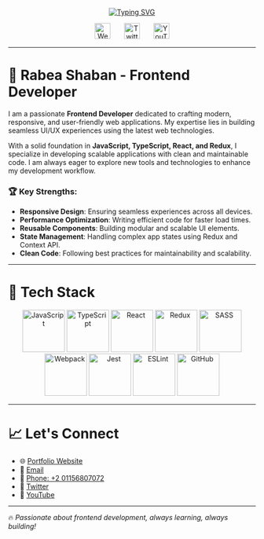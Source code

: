 <!-- Typing animation -->
<p align="center">
  <a href="https://git.io/typing-svg">
    <img src="https://readme-typing-svg.demolab.com?font=Fira+Code&pause=1000&width=435&lines=Frontend+Developer;Passionate+about+UI%2FUX+Design;Building+Scalable+and+Efficient+Web+Apps" alt="Typing SVG" />
  </a>
</p>

<!-- Social icons section -->
<p align="center">
  <a href="#"><img width="32px" alt="Website" title="Website" src="https://i.imgur.com/JU4wMxu.png"/></a>
  &#8287;&#8287;&#8287;&#8287;&#8287;
  <a href="#"><img width="32px" alt="Twitter" title="Twitter" src="https://i.imgur.com/3YU1CER.png"/></a>
  &#8287;&#8287;&#8287;&#8287;&#8287;
  <a href="#"><img width="32px" alt="YouTube" title="YouTube" src="https://i.imgur.com/lJdUxn6.png"/></a>
</p>

---

# 🚀 Rabea Shaban - Frontend Developer

I am a passionate **Frontend Developer** dedicated to crafting modern, responsive, and user-friendly web applications. My expertise lies in building seamless UI/UX experiences using the latest web technologies.

With a solid foundation in **JavaScript, TypeScript, React, and Redux**, I specialize in developing scalable applications with clean and maintainable code. I am always eager to explore new tools and technologies to enhance my development workflow.

### 🏆 Key Strengths:
- **Responsive Design**: Ensuring seamless experiences across all devices.
- **Performance Optimization**: Writing efficient code for faster load times.
- **Reusable Components**: Building modular and scalable UI elements.
- **State Management**: Handling complex app states using Redux and Context API.
- **Clean Code**: Following best practices for maintainability and scalability.

---

# 🎨 Tech Stack
<div align="center">
  <img src="https://techstack-generator.vercel.app/js-icon.svg" alt="JavaScript" width="86" height="86" />
  <img src="https://techstack-generator.vercel.app/ts-icon.svg" alt="TypeScript" width="86" height="86" />
  <img src="https://techstack-generator.vercel.app/react-icon.svg" alt="React" width="86" height="86" />
  <img src="https://techstack-generator.vercel.app/redux-icon.svg" alt="Redux" width="86" height="86" />
  <img src="https://techstack-generator.vercel.app/sass-icon.svg" alt="SASS" width="86" height="86" />
  <img src="https://techstack-generator.vercel.app/webpack-icon.svg" alt="Webpack" width="86" height="86" />
  <img src="https://techstack-generator.vercel.app/jest-icon.svg" alt="Jest" width="86" height="86" />
  <img src="https://techstack-generator.vercel.app/eslint-icon.svg" alt="ESLint" width="86" height="86" />
  <img src="https://techstack-generator.vercel.app/github-icon.svg" alt="GitHub" width="86" height="86" />
</div>

---

# 📈 Let's Connect

- 🌐 [Portfolio Website](http://betasociall.com)
- 📧 [Email](mailto:r.shaban.2016@gmail.com)
- 📱 [Phone: +2 01156807072](tel:+201156807072)
- 💬 [Twitter](#)
- 🎥 [YouTube](#)

---

🔥 *Passionate about frontend development, always learning, always building!*
